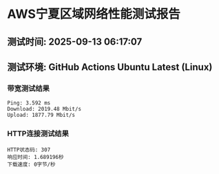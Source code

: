 # AWS宁夏区域网络性能测试报告
## 测试时间: 2025-09-13 06:17:07
## 测试环境: GitHub Actions Ubuntu Latest (Linux)

### 带宽测试结果
```
Ping: 3.592 ms
Download: 2019.48 Mbit/s
Upload: 1877.79 Mbit/s
```

### HTTP连接测试结果
```
HTTP状态码: 307
响应时间: 1.689196秒
下载速度: 0字节/秒
```

